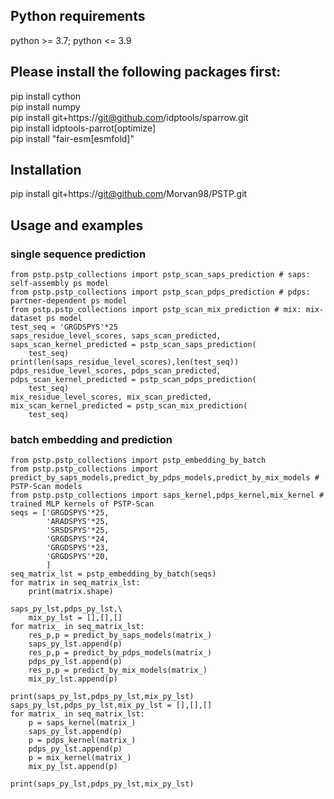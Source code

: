 ## Python requirements
python >= 3.7; python <= 3.9
## Please install the following packages first:
pip install cython  
pip install numpy  
pip install git+https://git@github.com/idptools/sparrow.git  
pip install idptools-parrot[optimize]  
pip install "fair-esm[esmfold]"  
## Installation
pip install git+https://git@github.com/Morvan98/PSTP.git
## Usage and examples
### single sequence prediction
```
from pstp.pstp_collections import pstp_scan_saps_prediction # saps: self-assembly ps model
from pstp.pstp_collections import pstp_scan_pdps_prediction # pdps: partner-dependent ps model
from pstp.pstp_collections import pstp_scan_mix_prediction # mix: mix-dataset ps model
test_seq = 'GRGDSPYS'*25
saps_residue_level_scores, saps_scan_predicted, saps_scan_kernel_predicted = pstp_scan_saps_prediction(
    test_seq)
print(len(saps_residue_level_scores),len(test_seq))
pdps_residue_level_scores, pdps_scan_predicted, pdps_scan_kernel_predicted = pstp_scan_pdps_prediction(
    test_seq)
mix_residue_level_scores, mix_scan_predicted, mix_scan_kernel_predicted = pstp_scan_mix_prediction(
    test_seq)
```

### batch embedding and prediction
```
from pstp.pstp_collections import pstp_embedding_by_batch
from pstp.pstp_collections import predict_by_saps_models,predict_by_pdps_models,predict_by_mix_models # PSTP-Scan models
from pstp.pstp_collections import saps_kernel,pdps_kernel,mix_kernel # trained MLP kernels of PSTP-Scan
seqs = ['GRGDSPYS'*25,
        'ARADSPYS'*25,
        'SRSDSPYS'*25,
        'GRGDSPYS'*24,
        'GRGDSPYS'*23,
        'GRGDSPYS'*20,
        ]
seq_matrix_lst = pstp_embedding_by_batch(seqs)
for matrix in seq_matrix_lst:
    print(matrix.shape)

saps_py_lst,pdps_py_lst,\
    mix_py_lst = [],[],[]
for matrix_ in seq_matrix_lst:
    res_p,p = predict_by_saps_models(matrix_)
    saps_py_lst.append(p)
    res_p,p = predict_by_pdps_models(matrix_)
    pdps_py_lst.append(p)
    res_p,p = predict_by_mix_models(matrix_)
    mix_py_lst.append(p)

print(saps_py_lst,pdps_py_lst,mix_py_lst)
saps_py_lst,pdps_py_lst,mix_py_lst = [],[],[]
for matrix_ in seq_matrix_lst:
    p = saps_kernel(matrix_)
    saps_py_lst.append(p)
    p = pdps_kernel(matrix_)
    pdps_py_lst.append(p)
    p = mix_kernel(matrix_)
    mix_py_lst.append(p)

print(saps_py_lst,pdps_py_lst,mix_py_lst)
```
